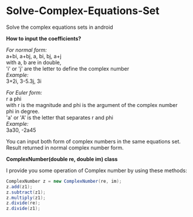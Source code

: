 # Solve-Complex-Equations-Set
Solve the complex equations sets in android

__How to input the coefficients?__

_For normal form:_<br>
a+bi, a+bj, a, bi, bj, a+j<br>
with a, b are in double,<br>
'i' or 'j' are the letter to define the complex number<br>
_Example:_<br>
3+2i, 3-5.3j, 3i<br>

_For Euler form:_<br>
r a phi<br>
with r is the magnitude and phi is the argument of the complex number<br>
phi in degree.<br>
'a' or 'A' is the letter that separates r and phi<br>
_Example:_<br>
3a30, -2a45<br>

You can input both form of complex numbers in the same equations set. Result returned in normal complex number form.<br>


__ComplexNumber(double re, double im) class__


I provide you some operation of Complex number by using these methods:<br>
```java
ComplexNumber z = new ComplexNumber(re, im); 
z.add(z1);
z.subtract(z1);
z.multiply(z1);
z.divide(re);
z.divide(z1);
```
